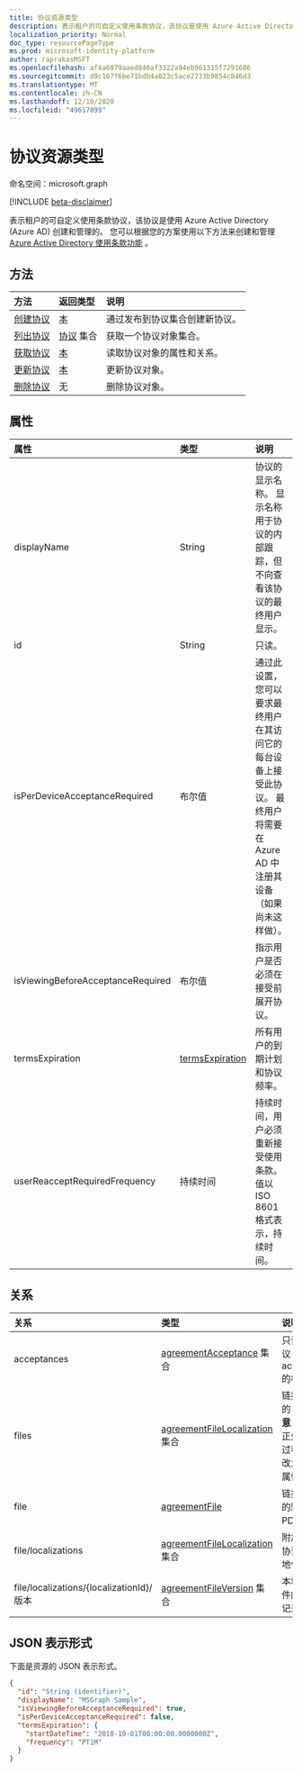 ```yaml
---
title: 协议资源类型
description: 表示租户的可自定义使用条款协议，该协议是使用 Azure Active Directory (Azure AD) 创建和管理的。
localization_priority: Normal
doc_type: resourcePageType
ms.prod: microsoft-identity-platform
author: raprakasMSFT
ms.openlocfilehash: af4a6079aaed846af3322a94eb961315f7291686
ms.sourcegitcommit: d9c167f6be71bdb4a023c5ace2733b9854c846d3
ms.translationtype: MT
ms.contentlocale: zh-CN
ms.lasthandoff: 12/10/2020
ms.locfileid: "49617099"
---
```

# <a name="agreement-resource-type"></a>协议资源类型

命名空间：microsoft.graph

[!INCLUDE [beta-disclaimer](../../includes/beta-disclaimer.md)]

表示租户的可自定义使用条款协议，该协议是使用 Azure Active Directory (Azure AD) 创建和管理的。 您可以根据您的方案使用以下方法来创建和管理 [Azure Active Directory 使用条款功能](/azure/active-directory/active-directory-tou) 。

## <a name="methods"></a>方法

| 方法       | 返回类型 | 说明 |
|:-------------|:------------|:------------|
| [创建协议](../api/agreement-post-agreements.md) | [本](agreement.md) | 通过发布到协议集合创建新协议。 |
| [列出协议](../api/agreement-list.md) | [协议](agreement.md) 集合 | 获取一个协议对象集合。 |
| [获取协议](../api/agreement-get.md) | [本](agreement.md) | 读取协议对象的属性和关系。 |
| [更新协议](../api/agreement-update.md) | [本](agreement.md) | 更新协议对象。 |
| [删除协议](../api/agreement-delete.md) | 无 | 删除协议对象。 |
<!--
| [Create agreementFile](../api/agreement-post-files.md) | [agreementFile](agreementfile.md) | Create a new agreementFile by posting to the files collection. |
| [List files](../api/agreement-list-files.md) | [agreementFile](agreementfile.md) collection | Get an agreementFile object collection. |
-->

## <a name="properties"></a>属性
| 属性     | 类型        | 说明 |
|:-------------|:------------|:------------|
|displayName|String|协议的显示名称。 显示名称用于协议的内部跟踪，但不向查看该协议的最终用户显示。|
|id|String| 只读。|
|isPerDeviceAcceptanceRequired|布尔值|通过此设置，您可以要求最终用户在其访问它的每台设备上接受此协议。 最终用户将需要在 Azure AD 中注册其设备（如果尚未这样做）。|
|isViewingBeforeAcceptanceRequired|布尔值|指示用户是否必须在接受前展开协议。|
|termsExpiration|[termsExpiration](termsexpiration.md)| 所有用户的到期计划和协议频率。 |
|userReacceptRequiredFrequency|持续时间|持续时间，用户必须重新接受使用条款。 值以 ISO 8601 格式表示，持续时间。|


## <a name="relationships"></a>关系
| 关系 | 类型        | 说明 |
|:-------------|:------------|:------------|
|acceptances|[agreementAcceptance](agreementacceptance.md) 集合|只读。 本协议 acceptances 的相关信息。|
|files|[agreementFileLocalization](agreementfilelocalization.md) 集合| 链接到此协议的 Pdf。 **注意：** 此属性正处于弃用的过程中。 请改为使用  **file** 属性。|
|file|[agreementFile](agreementfile.md) | 链接到此协议的默认 PDF。|
|file/localizations|[agreementFileLocalization](agreementfilelocalization.md) 集合|附加到协议的协议文件的本地化版本。|
|file/localizations/{localizationId}/版本|[agreementFileVersion](agreementfileversion.md) 集合|本地化协议文件的版本历史记录。|


## <a name="json-representation"></a>JSON 表示形式

下面是资源的 JSON 表示形式。

<!-- {
  "blockType": "resource",
  "keyProperty": "id",
  "optionalProperties": [

  ],
  "@odata.type": "microsoft.graph.agreement"
}-->

```json
{
  "id": "String (identifier)",
  "displayName": "MSGraph Sample",
  "isViewingBeforeAcceptanceRequired": true,
  "isPerDeviceAcceptanceRequired": false,
  "termsExpiration": {
    "startDateTime": "2018-10-01T00:00:00.0000000Z",
    "frequency": "PT1M"
  }
}
```

<!-- uuid: 8fcb5dbc-d5aa-4681-8e31-b001d5168d79
2015-10-25 14:57:30 UTC -->
<!--
{
  "type": "#page.annotation",
  "description": "agreement resource",
  "keywords": "",
  "section": "documentation",
  "tocPath": "",
  "suppressions": []
}
-->


